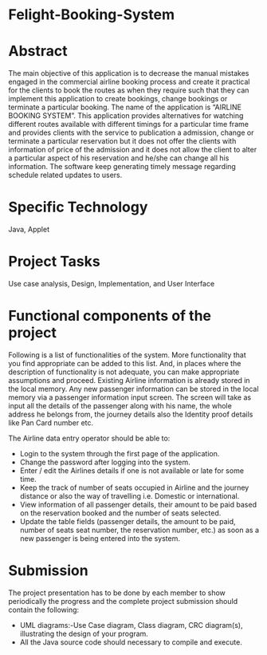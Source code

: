# Felight-Booking-System
<!DOCTYPE html>
<html>
<body>
<h1>Abstract</h1>
<p>
The main objective of this application is to decrease the manual mistakes engaged in the
commercial airline booking process and create it practical for the clients to book the routes as
when they require such that they can implement this application to create bookings, change
bookings or terminate a particular booking.
The name of the application is “AIRLINE BOOKING SYSTEM”. This application provides
alternatives for watching different routes available with different timings for a particular time
frame and provides clients with the service to publication a admission, change or terminate a
particular reservation but it does not offer the clients with information of price of the admission
and it does not allow the client to alter a particular aspect of his reservation and he/she can
change all his information. The software keep generating timely message regarding schedule
related updates to users.
</p>

<h1>Specific Technology</h1>
<p>Java, Applet</p>
<h1>Project Tasks</h1>
<p>Use case analysis, Design, Implementation, and User Interface</p>
<h1>Functional components of the project</h1>
<p>Following is a list of functionalities of the system. More functionality that you find appropriate
can be added to this list. And, in places where the description of functionality is not adequate,
you can make appropriate assumptions and proceed.
Existing Airline information is already stored in the local memory. Any new passenger
information can be stored in the local memory via a passenger information input screen. The
screen will take as input all the details of the passenger along with his name, the whole address
he belongs from, the journey details also the Identity proof details like Pan Card number etc.

The Airline data entry operator should be able to:
<ul>
<li>Login to the system through the first page of the application.</li>

<li>Change the password after logging into the system.</li>
<li>Enter / edit the Airlines details if one is not available or late for some time.</li>
<li>Keep the track of number of seats occupied in Airline and the journey distance or
also the way of travelling i.e. Domestic or international.</li>
<li>View information of all passenger details, their amount to be paid based on the
reservation booked and the number of seats selected.</li>
<li>Update the table fields (passenger details, the amount to be paid, number of seats
seat number, the reservation number, etc.) as soon as a new passenger is being
entered into the system.</li>
</ul>
</p>

<h1>Submission</h1>
<p>The project presentation has to be done by each member to show periodically the progress and
the complete project submission should contain the following:
<ul>
<li>UML diagrams:-Use Case diagram, Class diagram, CRC diagram(s), illustrating the
design of your program.</li>
<li>All the Java source code should necessary to compile and execute.</li>
</ul>
</p>

</body>
</html>
